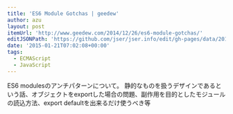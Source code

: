 ```yaml
---
title: 'ES6 Module Gotchas | geedew'
author: azu
layout: post
itemUrl: 'http://www.geedew.com/2014/12/26/es6-module-gotchas/'
editJSONPath: 'https://github.com/jser/jser.info/edit/gh-pages/data/2015/01/index.json'
date: '2015-01-21T07:02:08+00:00'
tags:
  - ECMAScript
  - JavaScript
---
```

ES6 modulesのアンチパターンについて。
静的なものを扱うデザインであるという話、オブジェクトをexportした場合の問題、副作用を目的としたモジュールの読込方法、export defaultを出来るだけ使うべき等

